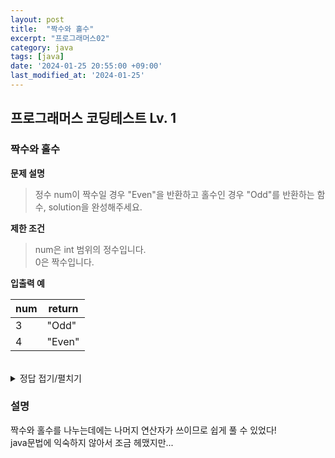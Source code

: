 ```yaml
---
layout: post
title:  "짝수와 홀수"
excerpt: "프로그래머스02"
category: java
tags: [java]
date: '2024-01-25 20:55:00 +09:00'
last_modified_at: '2024-01-25'
---
```


## 프로그래머스 코딩테스트 Lv. 1

### 짝수와 홀수


**문제 설명**
> 정수 num이 짝수일 경우 "Even"을 반환하고 홀수인 경우 "Odd"를 반환하는 함수, solution을 완성해주세요.<br>

**제한 조건**
> num은 int 범위의 정수입니다.<br>
0은 짝수입니다.<br>


**입출력 예**

| num | return |
| --- | ------ |
| 3   | "Odd"  |
| 4   | "Even" |


<br>



<details>
<summary>정답 접기/펼치기</summary>
<div markdown="1">

```java

class Solution {
    public String solution(int num) {
        String answer = "";
        if (num % 2 == 0) {
            answer = "Even";
            System.out.println("Even");
            return answer;
        }else {
            answer = "Odd";
            System.out.println("Odd");
            return answer;
        }

    }
}


```

</div>
</details>



### 설명

짝수와 홀수를 나누는데에는 나머지 연산자가 쓰이므로 쉽게 풀 수 있었다!<br>
java문법에 익숙하지 않아서 조금 헤맸지만...